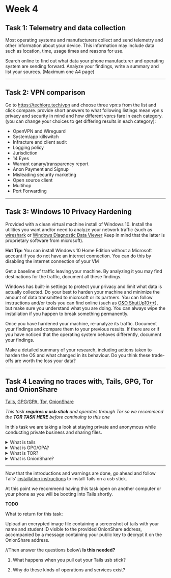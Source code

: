 # **Week 4** 

## **Task 1:** Telemetry and data collection

Most operating systems and manufacturers collect and send telemetry and other information about your device. This information may include data such as location, time, usage times and reasons for use. 

Search online to find out what data your phone manufacturer and operating system are sending forward. Analyze your findings, write a summary and list your sources. (Maximum one A4 page)

---

## **Task 2:** VPN comparison

Go to https://techlore.tech/vpn and choose three vpn:s from the list and click compare.
provide short answers to what following listings mean vpn:s privacy and security in mind and how different vpn:s fare in each category. (you can change your choices to get differing results in each category):
* OpenVPN and Wireguard
* System/app killswitch
* Infracture and client audit
* Logging policy
* Jurisdiction
* 14 Eyes
* Warrant canary/transparency report
* Anon Payment and Signup
* Misleading security marketing
* Open source client
* Multihop
* Port Forwarding

---

## **Task 3:** Windows 10 Privacy Hardening

Provided with a clean virtual machine install of Windows 10. Install the utilities you want and/or need to analyze your network traffic (such as [wireshark](https://www.wireshark.org/) or [Windows Diagnostic Data Viewer](https://docs.microsoft.com/en-us/windows/privacy/diagnostic-data-viewer-overview) Keep in mind that the latter is proprietary software from microsoft). 

**Hot Tip:** You can install Windows 10 Home Edition without a Microsoft account if you do not have an internet connection. You can do this by disabling the internet connection of your VM

Get a baseline of traffic leaving your machine. By analyzing it you may find destinations for the traffic, document all these findings.

Windows has built-in settings to protect your privacy and limit what data is actually collected. Do your best to harden your machine and minimize the amount of data transmitted to microsoft or its partners. You can follow instructions and/or tools you can find online (such as [O&O ShutUp10++](https://www.oo-software.com/en/shutup10)), but make sure you understand what you are doing. You can always wipe the installation if you happen to break something permanently.

Once you have hardened your machine, re-analyze its traffic. Document your findings and compare them to your previous results. If there are or if you have noticed that the operating system behaves differently, document your findings.

Make a detailed summary of your research, including actions taken to harden the OS and what changed in its behaviour. Do you think these trade-offs are worth the loss your data?

---

## **Task 4** Leaving no traces with, Tails, GPG, Tor and OnionShare

[Tails](https://tails.boum.org/), [GPG](https://www.gnupg.org/software/index.html)/[GPA](https://www.gnupg.org/related_software/gpa/index.html), [Tor](https://www.torproject.org/), [OnionShare](https://onionshare.org/) 


*This task **requires a usb stick** and operates through Tor so we recommend the **TOR TASK HERE** before continuing to this one*

In this task we are taking a look at staying private and anonymous while conducting private business and sharing files.

<details>
<summary>What is tails</summary>
<br>

Tails(The Amnesiac Incognito Live System) is a Linux operating system distribution focused heavily on protecting the user from surveillance and censorship as well as keeping the user private. The portable operating system runs from a live usb installation and routes everything you do online through Tor. Being an amnesiac live system the system forgets everything everytime you unplug your usb stick, that means always starting with an untracked system. **NOTE** Privacy and security gains are assuming that your Tails download was not compromised, and your BIOS, firmware and hardware are not compromised [More on this](https://tails.boum.org/doc/about/warnings/index.en.html).

The recommended way to install Tails is through their [official installation instructions](https://tails.boum.org/install/index.en.html), **note that your usb stick will be wiped clean.** Other installation means are **HEAVILY DISCOURAGED** as they do not guarantee proper operations and may result in identity leakage or traces on computers. 

After installing **DO NOT UPDATE THE SYSTEM WITH APT**, this might break the operating system or the packages, Tails releases upgrades every six weeks.

</details>

<details>
<summary>What is GPG/GPA?</summary>
<br>

GPG is a complete and free implementation of OpenPGP stadard. GPG has an extensive list of features and libraries, it can for example be used to manage your keys, sign and encrypt your data and create TLS server certificates. 

Here in this task we are using it to encrypt an image file; a screenshot of your Tails instance with your name and Student ID.

[More on this](https://www.gnupg.org/faq/gnupg-faq.html)

</details>

<details>
<summary>What is TOR?</summary>
<br>

You should by now be familiar with Tor and aware of it's capabilities and limitations. Tor(The Onion Router) is free and open-source designed for enabling anonymous communications. Little about [perfect anonymity](https://support.torproject.org/faq/#faq_staying-anonymous), in short, it's generally impossible. 

Tor network consists of thousands of relays worldwide concealing user's location and usage. Tor attempts to protect the privacy of it's users and enable the ability to communicate freely and confidentially.

For more and precise information on how Tor networks and browsers operate, refer their own [site](https://www.torproject.org/), their documentation is vast and of high quality

</details>

<details>
<summary>What is OnionShare?</summary>
<br>

OnionShare principles and how we are using it in this task

</details>

---

Now that the introductions and warnings are done, go ahead and follow Tails' [installation instructions](https://tails.boum.org/install/index.en.html) to install Tails on a usb stick. 

At this point we recommend having this task open on another computer or your phone as you will be booting into Tails shortly.


**TODO**


What to return for this task:

Upload an encrypted image file containing a screenshot of tails with your name and student ID visible to the provided OnionShare address, accompanied by a message containing your public key to decrypt it on the OnionShare address. 

//Then answer the questions below\\ __Is this needed?__

1. What happens when you pull out your Tails usb stick?

2. Why do these kinds of operations and services exist?
